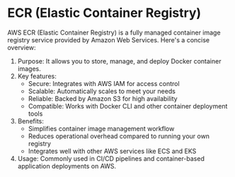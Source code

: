 # ECR (Elastic Container Registry)

AWS ECR (Elastic Container Registry) is a fully managed container image registry service provided by Amazon Web Services. Here's a concise overview:

1. Purpose: It allows you to store, manage, and deploy Docker container images.
2. Key features:
   * Secure: Integrates with AWS IAM for access control
   * Scalable: Automatically scales to meet your needs
   * Reliable: Backed by Amazon S3 for high availability
   * Compatible: Works with Docker CLI and other container deployment tools
3. Benefits:
   * Simplifies container image management workflow
   * Reduces operational overhead compared to running your own registry
   * Integrates well with other AWS services like ECS and EKS
4. Usage: Commonly used in CI/CD pipelines and container-based application deployments on AWS.
